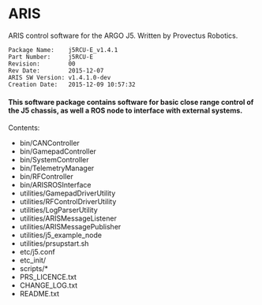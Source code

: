 # ARIS
ARIS control software for the ARGO J5. Written by Provectus Robotics.
```
Package Name:    j5RCU-E_v1.4.1
Part Number:     j5RCU-E
Revision:        00
Rev Date:        2015-12-07
ARIS SW Version: v1.4.1.0-dev
Creation Date:   2015-12-09 10:57:32
```

#### This software package contains software for basic close range control of the J5 chassis, as well a ROS node to interface with external systems.

Contents:
* bin/CANController
* bin/GamepadController
* bin/SystemController
* bin/TelemetryManager
* bin/RFController
* bin/ARISROSInterface
* utilities/GamepadDriverUtility
* utilities/RFControlDriverUtility
* utilities/LogParserUtility
* utilities/ARISMessageListener
* utilities/ARISMessagePublisher
* utilities/j5_example_node
* utilities/prsupstart.sh
* etc/j5.conf
* etc_init/<upstart scripts>
* scripts/*
* PRS_LICENCE.txt
* CHANGE_LOG.txt
* README.txt
